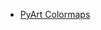 * [PyArt Colormaps](http://nbviewer.ipython.org/urls/raw.githubusercontent.com/nguy/Notebooks/blob/master/pyart_colormaps.ipynb)